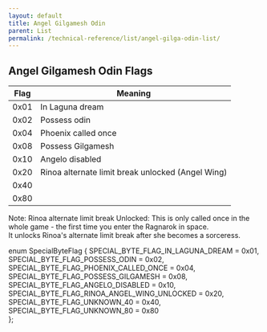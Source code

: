 ```yaml
---
layout: default
title: Angel Gilgamesh Odin
parent: List
permalink: /technical-reference/list/angel-gilga-odin-list/
---
```


## Angel Gilgamesh Odin Flags


| Flag | Meaning                                          |
|------|--------------------------------------------------|
| 0x01 | In Laguna dream                                  |
| 0x02 | Possess odin                                     |
| 0x04 | Phoenix  called once                             |
| 0x08 | Possess Gilgamesh                                |
| 0x10 | Angelo disabled                                  |
| 0x20 | Rinoa alternate limit break unlocked (Angel Wing) |
| 0x40 |                                                  |
| 0x80 |                                                  |

Note:
Rinoa alternate limit break Unlocked: This is only called once in the whole game - the first time you enter the Ragnarok in space.<br/> It unlocks Rinoa's alternate limit break after she becomes a sorceress.


enum SpecialByteFlag {
    SPECIAL_BYTE_FLAG_IN_LAGUNA_DREAM = 0x01,                     
    SPECIAL_BYTE_FLAG_POSSESS_ODIN = 0x02,                        
    SPECIAL_BYTE_FLAG_PHOENIX_CALLED_ONCE = 0x04,                 
    SPECIAL_BYTE_FLAG_POSSESS_GILGAMESH = 0x08,                   
    SPECIAL_BYTE_FLAG_ANGELO_DISABLED = 0x10,                     
    SPECIAL_BYTE_FLAG_RINOA_ANGEL_WING_UNLOCKED = 0x20,
    SPECIAL_BYTE_FLAG_UNKNOWN_40 = 0x40,                          
    SPECIAL_BYTE_FLAG_UNKNOWN_80 = 0x80                           
};